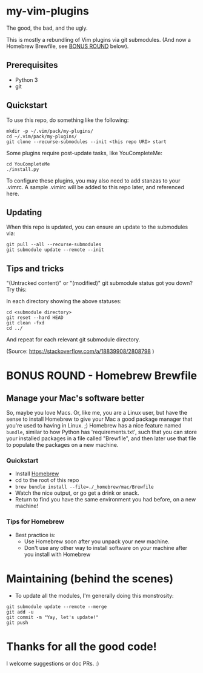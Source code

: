 # my-vim-plugins

The good, the bad, and the ugly.

This is mostly a rebundling of Vim plugins via git submodules. (And now a Homebrew Brewfile, see [BONUS ROUND](#BONUSROUND) below).

## Prerequisites

* Python 3
* git

## Quickstart

To use this repo, do something like the following:

```shell
mkdir -p ~/.vim/pack/my-plugins/
cd ~/.vim/pack/my-plugins/
git clone --recurse-submodules --init <this repo URI> start
```

Some plugins require post-update tasks, like YouCompleteMe:

```shell
cd YouCompleteMe
./install.py
```

To configure these plugins, you may also need to add stanzas to your .vimrc. A sample .vimirc will be added to this repo later, and referenced here.

## Updating

When this repo is updated, you can ensure an update to the submodules via:

```
git pull --all --recurse-submodules
git submodule update --remote --init
```

## Tips and tricks

"(Untracked content)" or "(modified)" git submodule status got you down? Try this:

In each directory showing the above statuses:
```shell
cd <submodule directory>
git reset --hard HEAD
git clean -fxd
cd ../
```

And repeat for each relevant git submodule directory.

(Source: https://stackoverflow.com/a/18839908/2808798 )

# <a id="BONUSROUND"></a>BONUS ROUND - Homebrew Brewfile
 
## Manage your Mac's software better

So, maybe you love Macs. Or, like me, you are a Linux user, but have the sense to install Homebrew to give your Mac a good package manager that you're used to having in Linux. ;) Homebrew has a nice feature named `bundle`, similar to how Python has 'requirements.txt', such that you can store your installed packages in a file called "Brewfile", and then later use that file to populate the packages on a new machine.

### Quickstart

* Install [Homebrew](https://brew.sh)
* cd to the root of this repo
* `brew bundle install --file=./_homebrew/mac/Brewfile`
* Watch the nice output, or go get a drink or snack.
* Return to find you have the same environment you had before, on a new machine!

### Tips for Homebrew

* Best practice is:
  * Use Homebrew soon after you unpack your new machine.
  * Don't use any other way to install software on your machine after you install with Homebrew

# Maintaining (behind the scenes)

* To update all the modules, I'm generally doing this monstrosity:

```shell
git submodule update --remote --merge
git add -u
git commit -m "Yay, let's update!"
git push
```

# Thanks for all the good code!

I welcome suggestions or doc PRs. :)
